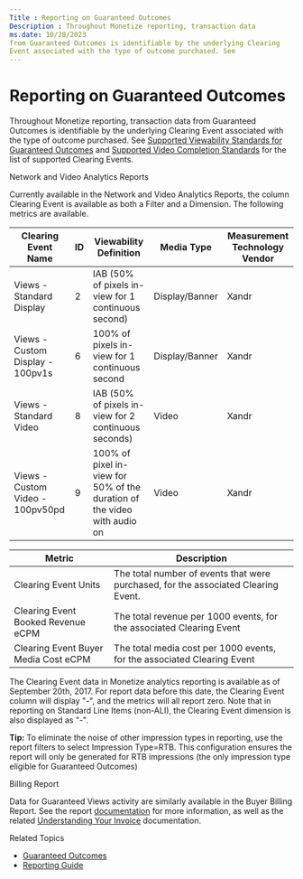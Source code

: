 ```yaml
---
Title : Reporting on Guaranteed Outcomes
Description : Throughout Monetize reporting, transaction data
ms.date: 10/28/2023
from Guaranteed Outcomes is identifiable by the underlying Clearing
Event associated with the type of outcome purchased. See
---
```



# Reporting on Guaranteed Outcomes





Throughout Monetize reporting, transaction data
from Guaranteed Outcomes is identifiable by the underlying Clearing
Event associated with the type of outcome purchased. See
<a href="supported-viewability-standards-for-guaranteed-outcomes.md"
class="xref">Supported Viewability Standards for Guaranteed Outcomes</a>
and <a href="supported-video-completion-standards.md"
class="xref">Supported Video Completion Standards</a> for the list of
supported Clearing Events.

Network and Video Analytics Reports

Currently available in the Network and Video Analytics Reports, the
column Clearing Event is available as both a Filter and a Dimension. The
following metrics are available.



<table class="table">
<thead class="thead">
<tr class="header row">
<th id="ID-0000919b__entry__1" class="entry">Clearing Event Name</th>
<th id="ID-0000919b__entry__2" class="entry">ID</th>
<th id="ID-0000919b__entry__3" class="entry">Viewability Definition</th>
<th id="ID-0000919b__entry__4" class="entry">Media Type</th>
<th id="ID-0000919b__entry__5" class="entry">Measurement Technology
Vendor</th>
</tr>
</thead>
<tbody class="tbody">
<tr class="odd row">
<td class="entry" headers="ID-0000919b__entry__1">Views - Standard
Display</td>
<td class="entry" headers="ID-0000919b__entry__2">2</td>
<td class="entry" headers="ID-0000919b__entry__3">IAB (50% of pixels
in-view for 1 continuous second)</td>
<td class="entry" headers="ID-0000919b__entry__4">Display/Banner</td>
<td class="entry" headers="ID-0000919b__entry__5"><span
class="ph">Xandr</td>
</tr>
<tr class="even row">
<td class="entry" headers="ID-0000919b__entry__1">Views - Custom Display
- 100pv1s</td>
<td class="entry" headers="ID-0000919b__entry__2">6</td>
<td class="entry" headers="ID-0000919b__entry__3">100% of pixels in-view
for 1 continuous second</td>
<td class="entry" headers="ID-0000919b__entry__4">Display/Banner</td>
<td class="entry" headers="ID-0000919b__entry__5"><span
class="ph">Xandr</td>
</tr>
<tr class="odd row">
<td class="entry" headers="ID-0000919b__entry__1">Views - Standard
Video</td>
<td class="entry" headers="ID-0000919b__entry__2">8</td>
<td class="entry" headers="ID-0000919b__entry__3">IAB (50% of pixels
in-view for 2 continuous seconds)</td>
<td class="entry" headers="ID-0000919b__entry__4">Video</td>
<td class="entry" headers="ID-0000919b__entry__5"><span
class="ph">Xandr</td>
</tr>
<tr class="even row">
<td class="entry" headers="ID-0000919b__entry__1">Views - Custom Video -
100pv50pd</td>
<td class="entry" headers="ID-0000919b__entry__2">9</td>
<td class="entry" headers="ID-0000919b__entry__3">100% of pixel in-view
for 50% of the duration of the video with audio on</td>
<td class="entry" headers="ID-0000919b__entry__4">Video</td>
<td class="entry" headers="ID-0000919b__entry__5"><span
class="ph">Xandr</td>
</tr>
</tbody>
</table>

<table class="table">
<thead class="thead">
<tr class="header row">
<th id="ID-0000919b__entry__26" class="entry">Metric</th>
<th id="ID-0000919b__entry__27" class="entry">Description</th>
</tr>
</thead>
<tbody class="tbody">
<tr class="odd row">
<td class="entry" headers="ID-0000919b__entry__26">Clearing Event
Units</td>
<td class="entry" headers="ID-0000919b__entry__27">The total number of
events that were purchased, for the associated Clearing Event.</td>
</tr>
<tr class="even row">
<td class="entry" headers="ID-0000919b__entry__26">Clearing Event Booked
Revenue eCPM</td>
<td class="entry" headers="ID-0000919b__entry__27">The total revenue per
1000 events, for the associated Clearing Event</td>
</tr>
<tr class="odd row">
<td class="entry" headers="ID-0000919b__entry__26">Clearing Event Buyer
Media Cost eCPM</td>
<td class="entry" headers="ID-0000919b__entry__27">The total media cost
per 1000 events, for the associated Clearing Event</td>
</tr>
</tbody>
</table>



The Clearing Event data in Monetize analytics
reporting is available as of September 20th, 2017. For report data
before this date, the Clearing Event column will display "-", and the
metrics will all report zero. Note that in reporting on Standard Line
Items (non-ALI), the Clearing Event dimension is also displayed as "-".



<b>Tip:</b> To eliminate the noise of other
impression types in reporting, use the report filters to select
Impression Type=RTB. This configuration ensures the report will only be
generated for RTB impressions (the only impression type eligible for
Guaranteed Outcomes)



Billing Report

Data for Guaranteed Views activity are similarly available in the Buyer
Billing Report. See the report
<a href="buying-billing-report.md" class="xref">documentation</a> for
more information, as well as the related
<a href="understanding-your-invoice.md" class="xref"
title="Annotated descriptions of the contents of your Xandr invoices.">Understanding
Your Invoice</a> documentation.

Related Topics

- <a href="guaranteed-outcomes.md" class="xref">Guaranteed Outcomes</a>
- <a href="reporting-guide.md" class="xref">Reporting Guide</a>






